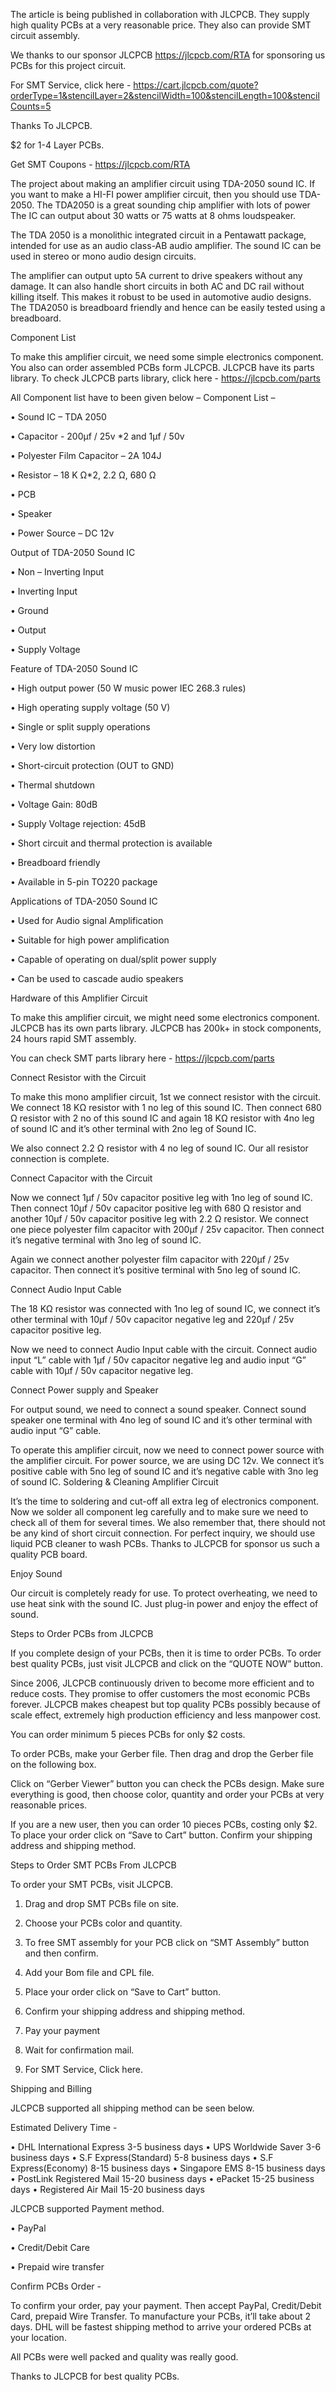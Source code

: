 The article is being published in collaboration with JLCPCB. They supply high quality PCBs at a very reasonable price. They also can provide SMT circuit assembly.

We thanks to our sponsor JLCPCB  https://jlcpcb.com/RTA   for sponsoring us PCBs for this project circuit.

For SMT Service, click  here - https://cart.jlcpcb.com/quote?orderType=1&stencilLayer=2&stencilWidth=100&stencilLength=100&stencilCounts=5

Thanks To JLCPCB.

$2  for 1-4 Layer PCBs.

Get SMT Coupons - https://jlcpcb.com/RTA


The project about making an amplifier circuit using TDA-2050 sound IC. If you want to make a HI-FI power amplifier circuit, then you should use TDA-2050. The TDA2050 is a great sounding chip amplifier with lots of power The IC can output about 30 watts or 75 watts at 8 ohms loudspeaker.

The TDA 2050 is a monolithic integrated circuit in a Pentawatt package, intended for use as an audio class-AB audio amplifier. The sound IC can be used in stereo or mono audio design circuits.

The amplifier can output upto 5A current to drive speakers without any damage. It can also handle short circuits in both AC and DC rail without killing itself. This makes it robust to be used in automotive audio designs. The TDA2050 is breadboard friendly and hence can be easily tested using a breadboard.


Component List

To make this amplifier circuit, we need some simple electronics component. You also can order assembled PCBs form JLCPCB. JLCPCB have its parts library. To check JLCPCB parts library, click here - https://jlcpcb.com/parts

All Component list have to been given below – 
Component List – 

•	Sound IC – TDA 2050

•	Capacitor - 200µf / 25v *2 and 1µf / 50v

•	Polyester Film Capacitor – 2A 104J

•	Resistor – 18 K Ω*2, 2.2 Ω, 680 Ω

•	PCB

•	Speaker

•	Power Source – DC 12v


Output of TDA-2050 Sound IC

•	Non – Inverting Input

•	Inverting Input

•	Ground

•	Output

•	Supply Voltage


Feature of TDA-2050 Sound IC

•	High output power (50 W music power IEC 268.3 rules)

•	High operating supply voltage (50 V)

•	Single or split supply operations

•	Very low distortion

•	Short-circuit protection (OUT to GND)

•	Thermal shutdown

•	Voltage Gain: 80dB

•	Supply Voltage rejection: 45dB

•	Short circuit and thermal protection is available

•	Breadboard friendly

•	Available in 5-pin TO220 package


Applications of TDA-2050 Sound IC

•	Used for Audio signal Amplification

•	Suitable for high power amplification

•	Capable of operating on dual/split power supply

•	Can be used to cascade audio speakers


Hardware of this Amplifier Circuit

To make this amplifier circuit, we might need some electronics component. JLCPCB has its own parts library. JLCPCB has 200k+ in stock components, 24 hours rapid SMT assembly.

You can check SMT parts library here - https://jlcpcb.com/parts


Connect Resistor with the Circuit

To make this mono amplifier circuit, 1st we connect resistor with the circuit. We connect 18 KΩ resistor with 1 no leg of this sound IC. Then connect 680 Ω resistor with 2 no of this sound IC and again 18 KΩ resistor with 4no leg of sound IC and it’s other terminal with 2no leg of Sound IC. 

We also connect 2.2 Ω resistor with 4 no leg of sound IC. Our all resistor connection is complete.


Connect Capacitor with the Circuit

Now we connect 1µf / 50v capacitor positive leg with 1no leg of sound IC. Then connect 10µf / 50v capacitor positive leg with 680 Ω resistor and another 10µf / 50v capacitor positive leg with 2.2 Ω resistor.
We connect one piece polyester film capacitor with 200µf / 25v capacitor. Then connect it’s negative terminal with 3no leg of sound IC.


Again we connect another polyester film capacitor with 220µf / 25v capacitor. Then connect it’s positive terminal with 5no leg of sound IC.


Connect Audio Input Cable

The 18 KΩ resistor was connected with 1no leg of sound IC, we connect it’s other terminal with 10µf / 50v capacitor negative leg and 220µf / 25v capacitor positive leg.

Now we need to connect Audio Input cable with the circuit. Connect audio input “L” cable with 1µf / 50v capacitor negative leg and audio input “G” cable with 10µf / 50v capacitor negative leg.


Connect Power supply and Speaker 

For output sound, we need to connect a sound speaker. Connect sound speaker one terminal with 4no leg of sound IC and it’s other terminal with audio input “G” cable. 

To operate this amplifier circuit, now we need to connect power source with the amplifier circuit. For power source, we are using DC 12v. We connect it’s positive cable with 5no leg of sound IC and it’s negative cable with 3no leg of sound IC.
Soldering & Cleaning Amplifier Circuit

It’s the time to soldering and cut-off all extra leg of electronics component. Now we solder all component leg carefully and to make sure we need to check all of them for several times. We also remember that, there should not be any kind of short circuit connection. For perfect inquiry, we should use liquid PCB cleaner to wash PCBs.
Thanks to JLCPCB for sponsor us such a quality PCB board.


Enjoy Sound

Our circuit is completely ready for use. To protect overheating, we need to use heat sink with the sound IC. Just plug-in power and enjoy the effect of sound.

Steps to Order PCBs from JLCPCB

If you complete design of your PCBs, then it is time to order PCBs. To order best quality PCBs, just visit JLCPCB and click on the “QUOTE NOW” button.

Since 2006, JLCPCB continuously driven to become more efficient and to reduce costs. They promise to offer customers the most economic PCBs forever. JLCPCB makes cheapest but top quality PCBs possibly because of scale effect, extremely high production efficiency and less manpower cost.

You can order minimum 5 pieces PCBs for only $2 costs.

To order PCBs, make your Gerber file. Then drag and drop the Gerber file on the following box.

Click on “Gerber Viewer” button you can check the PCBs design. Make sure everything is good, then choose color, quantity and order your PCBs at very reasonable prices.

If you are a new user, then you can order 10 pieces PCBs, costing only $2. To place your order click on “Save to Cart” button. Confirm your shipping address and shipping method.


Steps to Order SMT PCBs From JLCPCB

To order your SMT PCBs, visit JLCPCB.

1.	 Drag and drop SMT PCBs file on site.

2.	 Choose your PCBs color and quantity.

3.	 To free SMT assembly for your PCB click on “SMT Assembly” button and then confirm.

4.	 Add your Bom file and CPL file.

5.	 Place your order click on “Save to Cart” button.

6.	 Confirm your shipping address and shipping method.

7.	 Pay your payment

8.	 Wait for confirmation mail.

9.	 For SMT Service, Click here.


Shipping and Billing

JLCPCB supported all shipping method can be seen below.

Estimated Delivery Time - 

•	DHL International Express 3-5 business days
•	UPS Worldwide Saver 3-6 business days
•	S.F Express(Standard) 5-8 business days
•	S.F Express(Economy) 8-15 business days
•	Singapore EMS 8-15 business days
•	PostLink Registered Mail 15-20 business days
•	ePacket 15-25 business days
•	Registered Air Mail 15-20 business days


JLCPCB supported Payment method.

•	PayPal

•	Credit/Debit Care

•	Prepaid wire transfer


Confirm PCBs Order - 

To confirm your order, pay your payment. Then accept PayPal, Credit/Debit Card, prepaid Wire Transfer. To manufacture your PCBs, it’ll take about 2 days. DHL will be fastest shipping method to arrive your ordered PCBs at your location.

All PCBs were well packed and quality was really good.

Thanks to JLCPCB for best quality PCBs.

